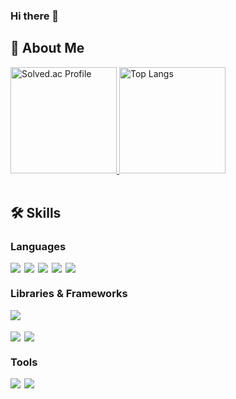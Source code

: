 ### Hi there 👋
## 👋 About Me

<div>
  <a href="https://solved.ac/devgochan">
    <img height="170" src="http://mazassumnida.wtf/api/generate_badge?boj=devgochan" alt="Solved.ac Profile"/>
  </a>
  <img height="170" src="https://github-readme-stats.vercel.app/api/top-langs/?username=DevGochan&layout=compact" alt="Top Langs"/>
</div>

<br/>

## 🛠 Skills

### Languages

<div style="display: flex; gap: 6px;">
    <img src="https://img.shields.io/badge/html5-E34F26?style=for-the-badge&logo=html5&logoColor=white">
    <img src="https://img.shields.io/badge/css-1572B6?style=for-the-badge&logo=css3&logoColor=white">
    <img src="https://img.shields.io/badge/javascript-F7DF1E?style=for-the-badge&logo=javascript&logoColor=black">
<!--     <img src="https://img.shields.io/badge/Typescript-3178C6?style=for-the-badge&logo=Typescript&logoColor=white"/> -->
<!--     <img src="https://img.shields.io/badge/java-007396?style=for-the-badge&logo=java&logoColor=white"> -->
    <img src="https://img.shields.io/badge/python-3776AB?style=for-the-badge&logo=python&logoColor=white">
    <img src="https://img.shields.io/badge/C++-00599C?style=for-the-badge&logo=C%2B%2B&logoColor=white"/>
</div>

### Libraries & Frameworks

<div style="display: flex; gap: 6px; flex-direction: column;">
  <div style="display: flex; gap: 6px;">
    <img src="https://img.shields.io/badge/react-61DAFB?style=for-the-badge&logo=react&logoColor=black">
<!--     <img src="https://img.shields.io/badge/Next-000000?style=for-the-badge&logo=Next.js&logoColor=white"/> -->
<!--     <img src="https://img.shields.io/badge/Tailwind-06B6D4?style=for-the-badge&logo=Tailwind CSS&logoColor=white"/> -->
  </div>
  <div style="display: flex; gap: 6px;">
<!--     <img src="https://img.shields.io/badge/React Native-61DAFB?style=for-the-badge&logo=React&logoColor=black"/> -->
<!--     <img src="https://img.shields.io/badge/Flutter-02569B?style=for-the-badge&logo=flutter&logoColor=white"/> -->
<!--     <img src="https://img.shields.io/badge/Android Native-3DDC84?style=for-the-badge&logo=android&logoColor=white"/> -->
  </div>
  <div style="display: flex; gap: 6px;">
<!--     <img src="https://img.shields.io/badge/Express-000000?style=for-the-badge&logo=Express&logoColor=white"/> -->
<!--     <img src="https://img.shields.io/badge/django-092E20?style=for-the-badge&logo=django&logoColor=white"/> -->
  </div>
  <div style="display: flex; gap: 6px;">
    <img src="https://img.shields.io/badge/mysql-4479A1?style=for-the-badge&logo=mysql&logoColor=white">
    <img src="https://img.shields.io/badge/mariaDB-003545?style=for-the-badge&logo=mariaDB&logoColor=white">
  </div>

</div>

### Tools

<div style="display: flex; gap: 6px;">
  <img src="https://img.shields.io/badge/git-F05032?style=for-the-badge&logo=git&logoColor=white">
  <img src="https://img.shields.io/badge/AMAZON AWS-232F3E?style=for-the-badge&logo=amazonaws&logoColor=white"/>
<!--   <img src="https://img.shields.io/badge/slack-4A154B?style=for-the-badge&logo=slack&logoColor=white"> -->
<!--   <img src="https://img.shields.io/badge/Postman-FF6C37?style=for-the-badge&logo=Postman&logoColor=white"/> -->
</div>

<!--
**DevGochan/DevGochan** is a ✨ _special_ ✨ repository because its `README.md` (this file) appears on your GitHub profile.

Here are some ideas to get you started:

- 🔭 I’m currently working on ...
- 🌱 I’m currently learning ...
- 👯 I’m looking to collaborate on ...
- 🤔 I’m looking for help with ...
- 💬 Ask me about ...
- 📫 How to reach me: ...
- 😄 Pronouns: ...
- ⚡ Fun fact: ...
-->
